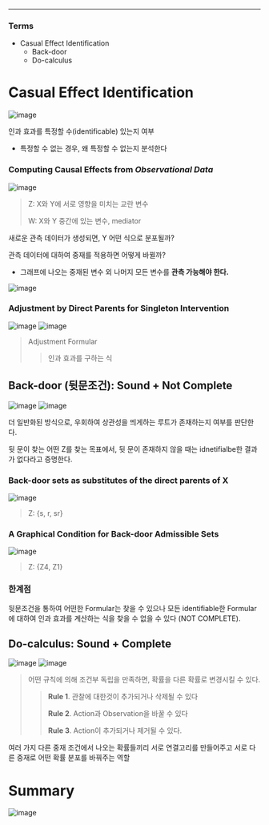****
### Terms
- Casual Effect Identification
  - Back-door
  - Do-calculus

# Casual Effect Identification
![image](https://user-images.githubusercontent.com/39285147/179338675-23d47180-839b-4671-84b3-1f3b88b5e9e3.png)

인과 효과를 특정할 수(identificable) 있는지 여부
- 특정할 수 없는 경우, 왜 특정할 수 없는지 분석한다

### Computing Causal Effects from *Observational Data*
![image](https://user-images.githubusercontent.com/39285147/179338722-09f1b4b9-b4c7-407f-99f6-88e9e23f2595.png)

> Z: X와 Y에 서로 영향을 미치는 교란 변수
>
> W: X와 Y 중간에 있는 변수, mediator

새로운 관측 데이터가 생성되면, Y 어떤 식으로 분포될까?

관측 데이터에 대하여 중재를 적용하면 어떻게 바뀔까?
- 그래프에 나오는 중재된 변수 외 나머지 모든 변수를 **관측 가능해야 한다.**

![image](https://user-images.githubusercontent.com/39285147/179339010-d6b951f0-458e-4057-ba5e-767a65a7e400.png)

### Adjustment by Direct Parents for Singleton Intervention
![image](https://user-images.githubusercontent.com/39285147/179339152-5dfce0f2-7fa6-4292-8761-2823b49a8e10.png)
![image](https://user-images.githubusercontent.com/39285147/179339166-210c85ed-0288-44ec-86d8-9512f8682457.png)

> Adjustment Formular
>> 인과 효과를 구하는 식

## Back-door (뒷문조건): Sound + Not Complete
![image](https://user-images.githubusercontent.com/39285147/179339226-508bdb27-9a79-447b-8dc2-d9314a44f865.png)
![image](https://user-images.githubusercontent.com/39285147/179339216-8489b4e7-a37c-4ce5-a083-fe03df8e92d2.png)

더 일반화된 방식으로, 우회하여 상관성을 띄게하는 루트가 존재하는지 여부를 판단한다.

뒷 문이 찾는 어떤 Z를 찾는 목표에서, 뒷 문이 존재하지 않을 때는 idnetifialbe한 결과가 없다라고 증명한다.

### Back-door sets as substitutes of the direct parents of X
![image](https://user-images.githubusercontent.com/39285147/179339249-23d180ae-a141-426f-b9ab-97ae04c6df71.png)

> Z: {s, r, sr}

### A Graphical Condition for Back-door Admissible Sets
![image](https://user-images.githubusercontent.com/39285147/179339302-c85d956f-ee34-4547-981d-0dfee8579120.png)

> Z: {Z4, Z1}

### 한계점
뒷문조건을 통하여 어떤한 Formular는 찾을 수 있으나 모든 identifiable한 Formular에 대하여 인과 효과를 계산하는 식을 찾을 수 없을 수 있다 (NOT COMPLETE).

## Do-calculus: Sound + Complete
![image](https://user-images.githubusercontent.com/39285147/179339369-702de152-7c9b-45fd-8697-564cd6dddf53.png)
![image](https://user-images.githubusercontent.com/39285147/179339556-9284d818-29d4-4c61-bbde-675616ca3485.png)

> 어떤 규칙에 의해 조건부 독립을 만족하면, 확률을 다른 확률로 변경시킬 수 있다.
>> **Rule 1**. 관찰에 대한것이 추가되거나 삭제될 수 있다
>>
>> **Rule 2**. Action과 Observation을 바꿀 수 있다
>>
>> **Rule 3**. Action이 추가되거나 제거될 수 있다.

여러 가지 다른 중재 조건에서 나오는 확률들끼리 서로 연결고리를 만들어주고 서로 다른 중재로 어떤 확률 분포를 바꿔주는 역할

# Summary
![image](https://user-images.githubusercontent.com/39285147/179339641-b4b036e9-3532-4a04-b62c-41cb245cc859.png)
